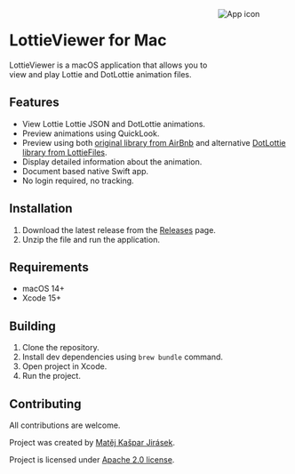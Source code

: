 <img src="LottieViewer/Assets.xcassets/AppIcon.appiconset/icon_128x128@2x.png" alt="App icon" align="right" width="128" height="128" srcset="LottieViewer/Assets.xcassets/AppIcon.appiconset/icon_128x128.png 1x, LottieViewer/Assets.xcassets/AppIcon.appiconset/icon_128x128@2x.png 2x">

# LottieViewer for Mac

LottieViewer is a macOS application that allows you to view and play Lottie and DotLottie animation files.

## Features

- View Lottie Lottie JSON and DotLottie animations.
- Preview animations using QuickLook.
- Preview using both [original library from AirBnb](https://github.com/airbnb/lottie-ios)
  and alternative [DotLottie library from LottieFiles](https://github.com/LottieFiles/dotlottie-ios).
- Display detailed information about the animation.
- Document based native Swift app.
- No login required, no tracking.

## Installation

1. Download the latest release from the [Releases](https://github.com/mkj-is/LottieViewerMac/releases) page.
2. Unzip the file and run the application.

## Requirements

- macOS 14+
- Xcode 15+

## Building

1. Clone the repository.
2. Install dev dependencies using `brew bundle` command.
3. Open project in Xcode.
3. Run the project.

## Contributing

All contributions are welcome.

Project was created by [Matěj Kašpar Jirásek](https://github.com/mkj-is).

Project is licensed under [Apache 2.0 license](LICENSE).
